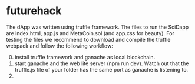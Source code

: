 # futurehack

The dApp was written using truffle framework. The files to run the SciDapp are index.html, app.js and MetaCoin.sol (and app.css for beauty). For testing the files we recommend to download and compile the truffle webpack and follow the following workflow:

0) install truffle framework and ganache as local blockchain.
1) start ganache and the web lite server (npm run dev). Watch out that the truffle.js file of your folder has the same port as ganache is listening to.
2)
